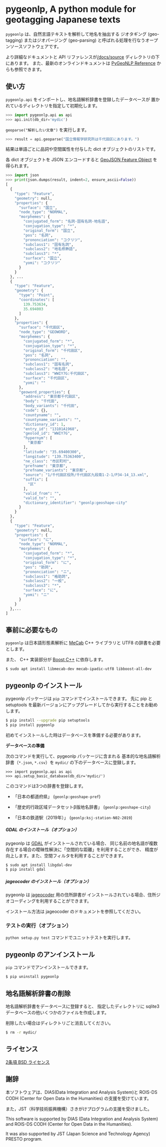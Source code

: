 # pygeonlp, A python module for geotagging Japanese texts

`pygeonlp` は、自然言語テキストを解析して地名を抽出する
ジオタギング (geo-tagging) またはジオパージング (geo-parsing) と呼ばれる処理を行なうオープンソースソフトウェアです。

より詳細なドキュメントと API リファレンスが[/docs/source](./docs/source)
ディレクトリの下にあります。
また、最新のオンラインドキュメントは
[PyGeoNLP Reference](https://pygeonlp.readthedocs.io/latest/)
からも参照できます。

## 使い方

`pygeonlp.api` をインポートし、地名語解析辞書を登録したデータベースが
置かれているディレクトリを指定して初期化します。

```python
>>> import pygeonlp.api as api
>>> api.init(db_dir='mydic')
```

`geoparse("解析したい文章")` を実行します。

```python
>>> result = api.geoparse("国立情報学研究所は千代田区にあります。")
```

結果は単語ごとに品詞や空間属性を付与した dict オブジェクトのリストです。

各 dict オブジェクトを JSON エンコードすると [GeoJSON Feature Object](https://tools.ietf.org/html/rfc7946#section-3.2) を得られます。

```python
>>> import json
>>> print(json.dumps(result, indent=2, ensure_ascii=False))
[
  {
    "type": "Feature",
    "geometry": null,
    "properties": {
      "surface": "国立",
      "node_type": "NORMAL",
      "morphemes": {
        "conjugated_form": "名詞-固有名詞-地名語",
        "conjugation_type": "*",
        "original_form": "国立",
        "pos": "名詞",
        "prononciation": "コクリツ",
        "subclass1": "固有名詞",
        "subclass2": "地名修飾語",
        "subclass3": "*",
        "surface": "国立",
        "yomi": "コクリツ"
      }
    }
  }, ... 
  {
    "type": "Feature",
    "geometry": {
      "type": "Point",
      "coordinates": [
        139.753634,
        35.694003
      ]
    },
    "properties": {
      "surface": "千代田区",
      "node_type": "GEOWORD",
      "morphemes": {
        "conjugated_form": "*",
        "conjugation_type": "*",
        "original_form": "千代田区",
        "pos": "名詞",
        "prononciation": "",
        "subclass1": "固有名詞",
        "subclass2": "地名語",
        "subclass3": "WWIY7G:千代田区",
        "surface": "千代田区",
        "yomi": ""
      },
      "geoword_properties": {
        "address": "東京都千代田区",
        "body": "千代田",
        "body_variants": "千代田",
        "code": {},
        "countyname": "",
        "countyname_variants": "",
        "dictionary_id": 1,
        "entry_id": "13101A1968",
        "geolod_id": "WWIY7G",
        "hypernym": [
          "東京都"
        ],
        "latitude": "35.69400300",
        "longitude": "139.75363400",
        "ne_class": "市区町村",
        "prefname": "東京都",
        "prefname_variants": "東京都",
        "source": "1/千代田区役所/千代田区九段南1-2-1/P34-14_13.xml",
        "suffix": [
          "区"
        ],
        "valid_from": "",
        "valid_to": "",
        "dictionary_identifier": "geonlp:geoshape-city"
      }
    }
  },
  {
    "type": "Feature",
    "geometry": null,
    "properties": {
      "surface": "に",
      "node_type": "NORMAL",
      "morphemes": {
        "conjugated_form": "*",
        "conjugation_type": "*",
        "original_form": "に",
        "pos": "助詞",
        "prononciation": "ニ",
        "subclass1": "格助詞",
        "subclass2": "一般",
        "subclass3": "*",
        "surface": "に",
        "yomi": "ニ"
      }
    }
  },...
]
```

## 事前に必要なもの

`pygeonlp` は日本語形態素解析に [MeCab](https://taku910.github.io/mecab/)
C++ ライブラリと UTF8 の辞書を必要とします。

また、 C++ 実装部分が [Boost C++](https://www.boost.org/) に依存します。

```sh
$ sudo apt install libmecab-dev mecab-ipadic-utf8 libboost-all-dev
```

## pygeonlp のインストール

pygeonlp パッケージは `pip` コマンドでインストールできます。
先に pip と setuptools を最新バージョンにアップグレードしてから実行することをお勧めします。

```sh
$ pip install --upgrade pip setuptools
$ pip install pygeonlp
```

初めてインストールした時はデータベースを準備する必要があります。

**データベースの準備**

次のコマンドを実行して、pygeonlp パッケージに含まれる
基本的な地名語解析辞書（`*.json`, `*.csv`）を
`mydic/` の下のデータベースに登録します。

```
>>> import pygeonlp.api as api
>>> api.setup_basic_database(db_dir='mydic/')
```

このコマンドは3つの辞書を登録します。

- 「日本の都道府県」 (`geonlp:geoshape-pref`)

- 「歴史的行政区域データセットβ版地名辞書」 (`geonlp:geoshape-city`)

- 「日本の鉄道駅（2019年）」 (`geonlp:ksj-station-N02-2019`)

##### GDAL のインストール（オプション）

pygeonlp は [GDAL](https://pypi.org/project/GDAL/) がインストールされている場合、
同じ名前の地名語が複数存在する場合の曖昧性解決に「空間的な距離」を利用することができ、
精度が向上します。また、空間フィルタを利用することができます。

```sh
$ sudo apt install libgdal-dev
$ pip install gdal
```

##### jageocoder のインストール（オプション）

pygeonlp は [jageocoder](https://pypi.org/project/jageocoder/) 用の住所辞書が
インストールされている場合、住所ジオコーディングを利用することができます。

インストール方法は jageocoder のドキュメントを参照してください。

### テストの実行（オプション）

`python setup.py test` コマンドでユニットテストを実行します。


## pygeonlp のアンインストール

`pip` コマンドでアンインストールできます。

```sh
$ pip uninstall pygeonlp
```

## 地名語解析辞書の削除

地名語解析辞書をデータベースに登録すると、
指定したディレクトリに sqlite3 データベースの他いくつかのファイルを作成します。

削除したい場合はディレクトリごと消去してください。

```sh
$ rm -r mydic/
```

## ライセンス

[2条項 BSD ライセンス](https://licenses.opensource.jp/BSD-2-Clause/BSD-2-Clause.html)

## 謝辞

本ソフトウェアは、DIAS(Data Integration and Analysis System)と
ROIS-DS CODH (Center for Open Data in the Humanities) の支援を受けています。

また，JST（科学技術振興機構）さきがけプログラムの支援を受けました。

This software is supported by DIAS (Data Integration and Analysis System) and
ROIS-DS CODH (Center for Open Data in the Humanities).

It was also supported by JST (Japan Science and Technology Agency) PRESTO program.
